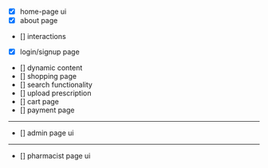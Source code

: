 - [x] home-page ui 
- [x] about page
- [] interactions
- [x] login/signup page
- [] dynamic content
- [] shopping page
- [] search functionality
- [] upload prescription
- [] cart page
- [] payment page
---
- [] admin page ui
---
- [] pharmacist page ui
